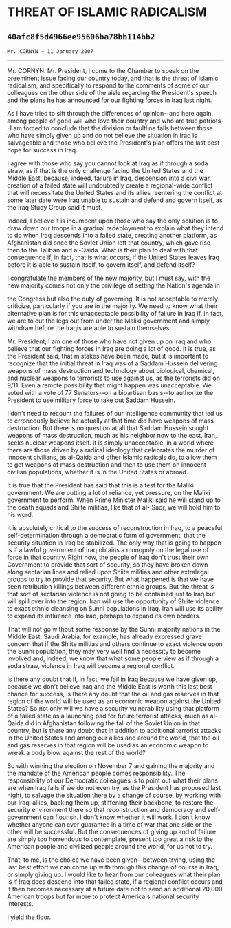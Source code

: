# THREAT OF ISLAMIC RADICALISM
## `40afc8f5d4966ee95606ba78bb114bb2`
`Mr. CORNYN — 11 January 2007`

---


Mr. CORNYN. Mr. President, I come to the Chamber to speak on the 
preeminent issue facing our country today, and that is the threat of 
Islamic radicalism, and specifically to respond to the comments of some 
of our colleagues on the other side of the aisle regarding the 
President's speech and the plans he has announced for our fighting 
forces in Iraq last night.

As I have tried to sift through the differences of opinion--and here 
again, among people of good will who love their country and who are 
true patriots--I am forced to conclude that the division or faultline 
falls between those who have simply given up and do not believe the 
situation in Iraq is salvageable and those who believe the President's 
plan offers the last best hope for success in Iraq.

I agree with those who say you cannot look at Iraq as if through a 
soda straw, as if that is the only challenge facing the United States 
and the Middle East, because, indeed, failure in Iraq, descension into 
a civil war, creation of a failed state will undoubtedly create a 
regional-wide conflict that will necessitate the United States and its 
allies reentering the conflict at some later date were Iraq unable to 
sustain and defend and govern itself, as the Iraq Study Group said it 
must.

Indeed, I believe it is incumbent upon those who say the only 
solution is to draw down our troops in a gradual redeployment to 
explain what they intend to do when Iraq descends into a failed state, 
creating another platform, as Afghanistan did once the Soviet Union 
left that country, which gave rise then to the Taliban and al-Qaida. 
What is their plan to deal with that consequence if, in fact, that is 
what occurs, if the United States leaves Iraq before it is able to 
sustain itself, to govern itself, and defend itself?

I congratulate the members of the new majority, but I must say, with 
the new majority comes not only the privilege of setting the Nation's 
agenda in


the Congress but also the duty of governing. It is not acceptable to 
merely criticize, particularly if you are in the majority. We need to 
know what their alternative plan is for this unacceptable possibility 
of failure in Iraq if, in fact, we are to cut the legs out from under 
the Maliki government and simply withdraw before the Iraqis are able to 
sustain themselves.

Mr. President, I am one of those who have not given up on Iraq and 
who believe that our fighting forces in Iraq are doing a lot of good. 
It is true, as the President said, that mistakes have been made, but it 
is important to recognize that the initial threat in Iraq was of a 
Saddam Hussein delivering weapons of mass destruction and technology 
about biological, chemical, and nuclear weapons to terrorists to use 
against us, as the terrorists did on 9/11. Even a remote possibility 
that might happen was unacceptable. We voted with a vote of 77 
Senators--on a bipartisan basis--to authorize the President to use 
military force to take out Saddam Hussein.

I don't need to recount the failures of our intelligence community 
that led us to erroneously believe he actually at that time did have 
weapons of mass destruction. But there is no question at all that 
Saddam Hussein sought weapons of mass destruction, much as his neighbor 
now to the east, Iran, seeks nuclear weapons itself. It is simply 
unacceptable, in a world where there are those driven by a radical 
ideology that celebrates the murder of innocent civilians, as al-Qaida 
and other Islamic radicals do, to allow them to get weapons of mass 
destruction and then to use them on innocent civilian populations, 
whether it is in the United States or abroad.

It is true that the President has said that this is a test for the 
Maliki government. We are putting a lot of reliance, yet pressure, on 
the Maliki government to perform. When Prime Minister Maliki said he 
will stand up to the death squads and Shiite militias, like that of al-
Sadr, we will hold him to his word.


It is absolutely critical to the success of reconstruction in Iraq, 
to a peaceful self-determination through a democratic form of 
government, that the security situation in Iraq be stabilized. The only 
way that is going to happen is if a lawful government of Iraq obtains a 
monopoly on the legal use of force in that country. Right now, the 
people of Iraq don't trust their own Government to provide that sort of 
security, so they have broken down along sectarian lines and relied 
upon Shiite militias and other extralegal groups to try to provide that 
security. But what happened is that we have seen retribution killings 
between different ethnic groups. But the threat is that sort of 
sectarian violence is not going to be contained just to Iraq but will 
spill over into the region. Iran will use the opportunity of Shiite 
violence to exact ethnic cleansing on Sunni populations in Iraq. Iran 
will use its ability to expand its influence into Iraq, perhaps to 
expand its own borders.

That will not go without some response by the Sunni majority nations 
in the Middle East. Saudi Arabia, for example, has already expressed 
grave concern that if the Shiite militias and others continue to exact 
violence upon the Sunni population, they may very well find a necessity 
to become involved and, indeed, we know that what some people view as 
if through a soda straw, violence in Iraq will become a regional 
conflict.

Is there any doubt that if, in fact, we fail in Iraq because we have 
given up, because we don't believe Iraq and the Middle East is worth 
this last best chance for success, is there any doubt that the oil and 
gas reserves in that region of the world will be used as an economic 
weapon against the United States? So not only will we have a security 
vulnerability using that platform of a failed state as a launching pad 
for future terrorist attacks, much as al-Qaida did in Afghanistan 
following the fall of the Soviet Union in that country, but is there 
any doubt that in addition to additional terrorist attacks in the 
United States and among our allies and around the world, that the oil 
and gas reserves in that region will be used as an economic weapon to 
wreak a body blow against the rest of the world?

So with winning the election on November 7 and gaining the majority 
and the mandate of the American people comes responsibility. The 
responsibility of our Democratic colleagues is to point out what their 
plans are when Iraq fails if we do not even try, as the President has 
proposed last night, to salvage the situation there by a change of 
course, by working with our Iraqi allies, backing them up, stiffening 
their backbone, to restore the security environment there so that 
reconstruction and democracy and self-government can flourish. I don't 
know whether it will work. I don't know whether anyone can ever 
guarantee in a time of war that one side or the other will be 
successful. But the consequences of giving up and of failure are simply 
too horrendous to contemplate, present too great a risk to the American 
people and civilized people around the world, for us not to try.

That, to me, is the choice we have been given--between trying, using 
the last best effort we can come up with through this change of course 
in Iraq, or simply giving up. I would like to hear from our colleagues 
what their plan is if Iraq does descend into that failed state, if a 
regional conflict occurs and it then becomes necessary at a future date 
not to send an additional 20,000 American troops but far more to 
protect America's national security interests.

I yield the floor.